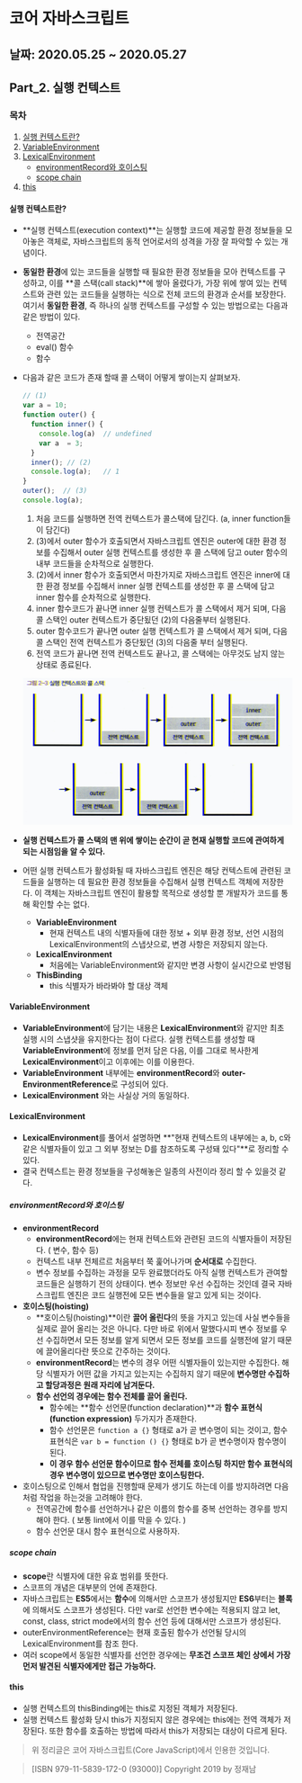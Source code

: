 # 코어 자바스크립트

## 날짜: 2020.05.25 ~ 2020.05.27

## Part_2. 실행 컨텍스트

### 목차

1. [실행 컨텍스트란?](#실행-컨텍스트란)
2. [VariableEnvironment](#variableenvironment)
3. [LexicalEnvironment](#lexicalenvironment)
      - [environmentRecord와 호이스팅](#environmentRecord와-호이스팅)
      - [scope chain](#scope-chain)
4. [this](#this)

#### 실행 컨텍스트란?

- **실행 컨텍스트(execution context)**는 실행할 코드에 제공할 환경 정보들을 모아놓은 객체로, 자바스크립트의 동적 언어로서의 성격을 가장 잘 파악할 수 있는 개념이다.
- **동일한 환경**에 있는 코드들을 실행할 때 필요한 환경 정보들을 모아 컨텍스트를 구성하고, 이를 **콜 스택(call stack)**에 쌓아 올렸다가, 가장 위에 쌓여 있는 컨텍스트와 관련 있는 코드들을 실행하는 식으로 전체 코드의 환경과 순서를 보장한다. 여기서 **동일한 환경**, 즉 하나의 실행 컨텍스트를 구성할 수 있는 방법으로는 다음과 같은 방법이 있다.
  - 전역공간
  - eval() 함수
  - 함수

- 다음과 같은 코드가 존재 할때 콜 스택이 어떻게 쌓이는지 살펴보자.
  
  ``` js
  // (1)
  var a = 10;
  function outer() {
    function inner() {
      console.log(a)  // undefined
      var a  = 3;
    }
    inner(); // (2)
    console.log(a);   // 1
  }
  outer();  // (3)
  console.log(a);
  ```

  1. 처음 코드를 실행하면 전역 컨텍스트가 콜스택에 담긴다. (a, inner function들이 담긴다)
  2. (3)에서 outer 함수가 호출되면서 자바스크립트 엔진은 outer에 대한 환경 정보를 수집해서 outer 실행 컨텍스트를 생성한 후 콜 스택에 담고 outer 함수의 내부 코드들을 순차적으로 실행한다.
  3. (2)에서 inner 함수가 호출되면서 마찬가지로 자바스크립트 엔진은 inner에 대한 환경 정보를 수집해서 inner 실행 컨텍스트를 생성한 후 콜 스택에 담고 inner 함수를 순차적으로 실행한다.
  4. inner 함수코드가 끝나면 inner 실행 컨텍스트가 콜 스택에서 제거 되며, 다음 콜 스택인 outer 컨텍스트가 중단됬던 (2)의 다음줄부터 실행된다.
  5. outer 함수코드가 끝나면 outer 실행 컨텍스트가 콜 스택에서 제거 되며, 다음 콜 스택인 전역 컨텍스트가 중단됬던 (3)의 다음줄 부터 실행된다.
  6. 전역 코드가 끝나면 전역 컨텍스트도 끝나고, 콜 스택에는 아무것도 남지 않는 상태로 종료된다.

  ![콜 스택](../images/call_stack.png)

- **실행 컨텍스트가 콜 스택의 맨 위에 쌓이는 순간이 곧 현재 실행할 코드에 관여하게 되는 시점임을 알 수 있다.**
- 어떤 실행 컨텍스트가 활성화될 때 자바스크립트 엔진은 해당 컨텍스트에 관련된 코드들을 실행하는 데 필요한 환경 정보들을 수집해서 실행 컨텍스트 객체에 저장한다. 이 객체는 자바스크립트 엔진이 활용할 목적으로 생성할 뿐 개발자가 코드를 통해 확인할 수는 없다.
  - **VariableEnvironment**
    - 현재 컨텍스트 내의 식별자들에 대한 정보 + 외부 환경 정보, 선언 시점의 LexicalEnvironment의 스냅샷으로, 변경 사항은 저장되지 않는다.
  - **LexicalEnvironment**
    - 처음에는 VariableEnvironment와 같지만 변경 사항이 실시간으로 반영됨
  - **ThisBinding**
    - this 식별자가 바라봐야 할 대상 객체

#### VariableEnvironment

- **VariableEnvironment**에 담기는 내용은 **LexicalEnvironment**와 같지만 최초 실행 시의 스냅샷을 유지한다는 점이 다르다. 실행 컨텍스트를 생성할 때 **VariableEnvironment**에 정보를 먼저 담은 다음, 이를 그대로 복사한게 **LexicalEnvironment**이고 이후에는 이를 이용한다.
- **VariableEnvironment** 내부에는 **environmentRecord**와 **outer-EnvironmentReference**로 구성되어 있다.
- **LexicalEnvironment** 와는 사실상 거의 동일하다.

#### LexicalEnvironment

- **LexicalEnvironment**를 풀어서 설명하면 **"현재 컨텍스트의 내부에는 a, b, c와 같은 식별자들이 있고 그 외부 정보는 D를 참조하도록 구성돼 있다"**로 정리할 수 있다.
- 결국 컨텍스트는 환경 정보들을 구성해놓은 일종의 사전이라 정리 할 수 있을것 같다.

##### environmentRecord와 호이스팅

- **environmentRecord**
  - **environmentRecord**에는 현재 컨텍스트와 관련된 코드의 식별자들이 저장된다. ( 변수, 함수 등)
  - 컨텍스트 내부 전체르르 처음부터 쭉 훑어나가며 **순서대로** 수집한다.
  - 변수 정보를 수집하는 과정을 모두 완료했더라도 아직 실행 컨텍스트가 관여할 코드들은 실행하기 전의 상태이다. 변수 정보만 우선 수집하는 것인데 결국 자바스크립트 엔진은 코드 실행전에 모든 변수들을 알고 있게 되는 것이다.
- **호이스팅(hoisting)**
  - **호이스팅(hoisting)**이란 **끌어 올린다**의 뜻을 가지고 있는데 사실 변수들을 실제로 끌어 올리는 것은 아니다. 다만 바로 위에서 말했다시피 변수 정보를 우선 수집하면서 모든 정보를 알게 되면서 모든 정보를 코드를 실행전에 알기 때문에 끌어올리다란 뜻으로 간주하는 것이다.
  - **environmentRecord**는 변수의 경우 어떤 식별자들이 있는지만 수집한다. 해당 식별자가 어떤 값을 가지고 있는지는 수집하지 않기 때문에 **변수명만 수집하고 할당과정은 원래 자리에 남겨둔다.**
  - **함수 선언의 경우에는 함수 전체를 끌어 올린다.**
    - 함수에는 **함수 선언문(function declaration)**과 **함수 표현식(function expression)** 두가지가 존재한다.
    - 함수 선언문은 `function a {}` 형태로 a가 곧 변수명이 되는 것이고, 함수 표현식은 `var b = function () {}` 형태로 b가 곧 변수명이자 함수명이 된다.
    - **이 경우 함수 선언문 함수이므로 함수 전체를 호이스팅 하지만 함수 표현식의 경우 변수명이 있으므로 변수명만 호이스팅한다.**
- 호이스팅으로 인해서 협업을 진행할때 문제가 생기도 하는데 이를 방지하려면 다음처럼 작업을 하는것을 고려해야 한다.
  - 전역공간에 함수를 선언하거나 같은 이름의 함수를 중복 선언하는 경우를 방지해야 한다. ( 보통 lint에서 이를 막을 수 있다. )
  - 함수 선언문 대시 함수 표현식으로 사용하자.

##### scope chain

- **scope**란 식별자에 대한 유효 범위를 뜻한다.
- 스코프의 개념은 대부분의 언에 존재한다.
- 자바스크립트는 **ES5**에서는 **함수**에 의해서만 스코프가 생성됬지만 **ES6**부터는 **블록**에 의해서도 스코프가 생성된다. 다만 var로 선언한 변수에는 적용되지 않고 let, const, class, strict mode에서의 함수 선언 등에 대해서만 스코프가 생성된다.
- outerEnvironmentReference는 현재 호출된 함수가 선언될 당시의 LexicalEnvironment를 참조 한다.
- 여러 scope에서 동일한 식별자를 선언한 경우에는 **무조건 스코프 체인 상에서 가장 먼저 발견된 식별자에게만 접근 가능하다.**

#### this

- 실행 컨텍스트의 thisBinding에는 this로 지정된 객체가 저장된다.
- 실행 컨텍스트 활성화 당시 this가 지정되지 않은 경우에는 this에는 전역 객체가 저장된다. 또한 함수를 호출하는 방법에 따라서 this가 저장되는 대상이 다르게 된다.

>위 정리글은 코어 자바스크립트(Core JavaScript)에서 인용한 것입니다.

>[ISBN 979-11-5839-172-0 (93000)] Copyright 2019 by 정재남
